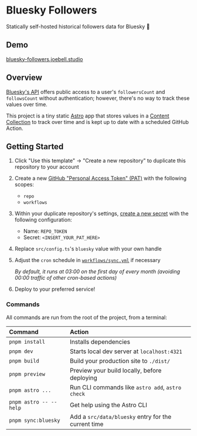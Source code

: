 # Bluesky Followers

Statically self-hosted historical followers data for Bluesky 🦋

## Demo

[bluesky-followers.joebell.studio](https://bluesky-followers.joebell.studio/)

## Overview

[Bluesky's API](https://docs.bsky.app/docs/api/app-bsky-actor-get-profile) offers public access to a user's `followersCount` and `followsCount` without authentication; however, there's no way to track these values over time.

This project is a tiny static [Astro](https://astro.build) app that stores values in a [Content Collection](https://docs.astro.build/en/guides/content-collections/) to track over time and is kept up to date with a scheduled GitHub Action.

## Getting Started

1. Click "Use this template" → "Create a new repository" to duplicate this repository to your account
2. Create a new [GitHub "Personal Access Token" (PAT)](https://docs.github.com/en/authentication/keeping-your-account-and-data-secure/managing-your-personal-access-tokens#creating-a-personal-access-token-classic) with the following scopes:
   - `repo`
   - `workflows`
3. Within your duplicate repository's settings, [create a new secret](https://docs.github.com/en/actions/security-for-github-actions/security-guides/using-secrets-in-github-actions#creating-secrets-for-a-repository) with the following configuration:
   - Name: `REPO_TOKEN`
   - Secret: `<INSERT_YOUR_PAT_HERE>`
4. Replace `src/config.ts`'s `bluesky` value with your own handle
5. Adjust the `cron` schedule in [`workflows/sync.yml`](./.github/workflows/sync.yml) if necessary

   _By default, it runs at 03:00 on the first day of every month (avoiding 00:00 traffic of other cron-based actions)_

6. Deploy to your preferred service!

### Commands

All commands are run from the root of the project, from a terminal:

| Command                | Action                                              |
| :--------------------- | :-------------------------------------------------- |
| `pnpm install`         | Installs dependencies                               |
| `pnpm dev`             | Starts local dev server at `localhost:4321`         |
| `pnpm build`           | Build your production site to `./dist/`             |
| `pnpm preview`         | Preview your build locally, before deploying        |
| `pnpm astro ...`       | Run CLI commands like `astro add`, `astro check`    |
| `pnpm astro -- --help` | Get help using the Astro CLI                        |
| `pnpm sync:bluesky`    | Add a `src/data/bluesky` entry for the current time |
